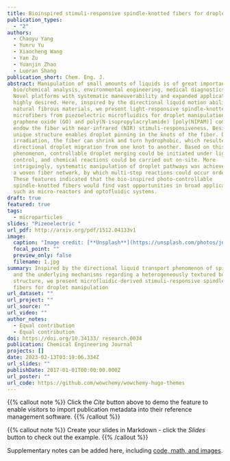 ```yaml
---
title: Bioinspired stimuli-responsive spindle-knotted fibers for droplet manipulation
publication_types:
  - "2"
authors:
  - Chaoyu Yang
  - Yunru Yu
  - Xiaocheng Wang
  - Yan Zu
  - Yuanjin Zhao
  - Luoran Shang
publication_short: Chem. Eng. J.
abstract: Manipulation of small amounts of liquids is of great importance in
  bio/chemical analysis, environmental engineering, medical diagnostics, etc.
  Novel platforms with systematic maneuverability and expanded applications are
  highly desired. Here, inspired by the directional liquid motion ability of
  natural fibrous materials, we present light-responsive spindle-knotted
  microfibers from piezoelectric microfluidics for droplet manipulation. The
  graphene oxide (GO) and poly(N-isopropylacrylamide) [poly(NIPAM)] components
  endow the fiber with near-infrared (NIR) stimuli-responsiveness. Besides, its
  unique structure enables droplet pinning in the knots of the fiber. During NIR
  irradiation, the fiber can shrink and turn hydrophobic, which resulted in
  directional droplet migration from one knot to another. Based on this
  phenomenon, controllable droplet merging could be initiated under light
  control, and chemical reactions could be carried out on-site. More
  intriguingly, systematic manipulation of droplet pathways was achieved through
  a woven fiber network, by which multi-step reactions could occur orderly.
  These features indicated that the bio-inspired photo-controllable
  spindle-knotted fibers would find vast opportunities in broad applications,
  such as micro-reactors and optofluidic systems.
draft: true
featured: true
tags:
  - microparticles
slides: "Pizeoelectric "
url_pdf: http://arxiv.org/pdf/1512.04133v1
image:
  caption: "Image credit: [**Unsplash**](https://unsplash.com/photos/jdD8gXaTZsc)"
  focal_point: ""
  preview_only: false
  filename: 1.jpg
summary: Inspired by the directional liquid transport phenomenon of spider silks
  and the underlying mechanisms regarding a heterogeneously textured bump
  structure, we present microfluidic-derived stimuli-responsive spindle-knotted
  fibers for droplet manipulation
url_dataset: ""
url_project: ""
url_source: ""
url_video: ""
author_notes:
  - Equal contribution
  - Equal contribution
doi: https://doi.org/10.34133/ research.0034
publication: Chemical Engineering Journal
projects: []
date: 2023-02-13T03:19:06.334Z
url_slides: ""
publishDate: 2017-01-01T00:00:00.000Z
url_poster: ""
url_code: https://github.com/wowchemy/wowchemy-hugo-themes
---
```


{{% callout note %}}
Click the *Cite* button above to demo the feature to enable visitors to import publication metadata into their reference management software.
{{% /callout %}}

{{% callout note %}}
Create your slides in Markdown - click the *Slides* button to check out the example.
{{% /callout %}}

Supplementary notes can be added here, including [code, math, and images](https://wowchemy.com/docs/writing-markdown-latex/).
